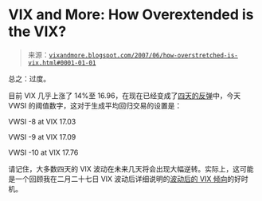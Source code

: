 <!--yml

分类：未分类

日期：2024-05-18 19:11:33

-->

# VIX and More: How Overextended is the VIX?

> 来源：[`vixandmore.blogspot.com/2007/06/how-overstretched-is-vix.html#0001-01-01`](http://vixandmore.blogspot.com/2007/06/how-overstretched-is-vix.html#0001-01-01)

总之：过度。

目前 VIX 几乎上涨了 14%至 16.96，在现在已经变成了[四天的反弹](http://vixandmore.blogspot.com/2007/06/vix-and-bollinger-bands.html)中，今天 VWSI 的阈值数字，这对于生成平均回归交易的设置是：

VWSI -8 at VIX 17.03

VWSI -9 at VIX 17.09

VWSI -10 at VIX 17.76

请记住，大多数四天的 VIX 波动在未来几天将会出现大幅逆转。实际上，这可能是一个回顾我在二月二十七日 VIX 波动后详细说明的[波动后的 VIX 倾向](http://vixandmore.blogspot.com/2007/02/how-to-think-about-day-after-executive_27.html)的好时机。
